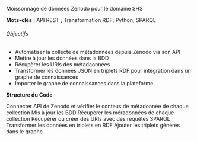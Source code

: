 Moissonnage de données Zenodo pour le domaine SHS

**Mots-clés** : API REST ; Transformation RDF; Python; SPARQL

###### Objectifs #######
- Automatiser la collecte de métadonnées depuis Zenodo via son API
- Mettre à jour les données dans la BDD
- Récupèrer les URIs des métadaonnées
- Transformer les données JSON en triplets RDF pour intégration dans un graphe de connaissances
- Importer le graphe de connaissances dans la plateforme

**Structure du Code**

Connecter API de Zenodo et vérifier le conteus de métadonnée de chaque collection
Mis à jour les BDD 
Récupèrer les méradonnées de chaque collection
Récupèrer ou créer des URIs avec des requêtes SPARQL
Transformer les données en triplets en RDF
Ajouter les triplets générés dans le graphe

